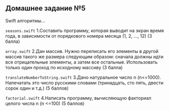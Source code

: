 ## **Домашнее задание №5**
Swift алгоритмы...

`seasons.swift`
1.Составить программу, которая выводит на экран время года, в зависимости от порядкового номера месяца (1, 2, …, 12) (3 балла)

`array.swift`
2.Дан массив. Нужно переписать его элементы в другой массив такого же размера следующим образом: сначала должны идти все отрицательные элементы, а затем все остальные. Использовать только один проход по исходному массиву (3 балла)

`translateNumberToString.swift`
3.Дано натуральное число n (n<=1000). Напечатать это число русскими словами (тринадцать, сто пять, двести сорок один и т.д.) (5 баллов)

`factorial.swift`
4.Написать программу, вычисляющую факториал целого числа n (n <=100) (5 баллов)


